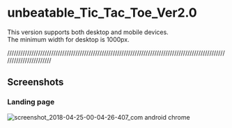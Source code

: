 # unbeatable_Tic_Tac_Toe_Ver2.0
This version supports both desktop and mobile devices. <br>
The minimum width for desktop is 1000px.

///////////////////////////////////////////////////////////////////////////////////////////////////////////////////////

<h2>Screenshots</h2>
<h3>Landing page</h3>

![screenshot_2018-04-25-00-04-26-407_com android chrome](https://user-images.githubusercontent.com/28590544/39207113-fba5ec00-47b3-11e8-9575-66bdd136d6cc.png)
